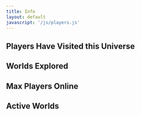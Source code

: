 ```yaml
---
title: Info
layout: default
javascript: '/js/players.js'
---
```


<h2 class="ever"> Players Have Visited this Universe</h2>

<style>
.content {
	max-width: 600px;
}
</style>

<h2 class="worlds"> Worlds Explored</h2>

<h2 class="max"> Max Players Online</h2>

<h2>Active Worlds</h2>

<ul class="planets"></ul> 
